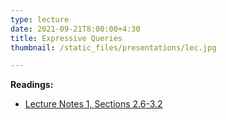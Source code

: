 ```yaml
---
type: lecture
date: 2021-09-21T8:00:00+4:30
title: Expressive Queries
thumbnail: /static_files/presentations/lec.jpg

---
```

**Readings:**
- [Lecture Notes 1, Sections 2.6-3.2](http://cs.gmu.edu/~evgenios/teaching/cs600/automata.pdf)
